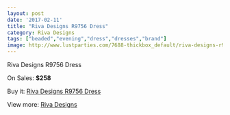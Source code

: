 ```yaml
---
layout: post
date: '2017-02-11'
title: "Riva Designs R9756 Dress"
category: Riva Designs
tags: ["beaded","evening","dress","dresses","brand"]
image: http://www.lustparties.com/7688-thickbox_default/riva-designs-r9756-dress.jpg
---
```

Riva Designs R9756 Dress

On Sales: **$258**
<a href="https://www.lustparties.com/en/riva-designs/2558-riva-designs-r9756-dress.html"><amp-img layout="responsive" width="600" height="600" src="//www.lustparties.com/7688-thickbox_default/riva-designs-r9756-dress.jpg" alt="Riva Designs R9756 Dress 0" /></a>
<a href="https://www.lustparties.com/en/riva-designs/2558-riva-designs-r9756-dress.html"><amp-img layout="responsive" width="600" height="600" src="//www.lustparties.com/7689-thickbox_default/riva-designs-r9756-dress.jpg" alt="Riva Designs R9756 Dress 1" /></a>
<a href="https://www.lustparties.com/en/riva-designs/2558-riva-designs-r9756-dress.html"><amp-img layout="responsive" width="600" height="600" src="//www.lustparties.com/7690-thickbox_default/riva-designs-r9756-dress.jpg" alt="Riva Designs R9756 Dress 2" /></a>
<a href="https://www.lustparties.com/en/riva-designs/2558-riva-designs-r9756-dress.html"><amp-img layout="responsive" width="600" height="600" src="//www.lustparties.com/7691-thickbox_default/riva-designs-r9756-dress.jpg" alt="Riva Designs R9756 Dress 3" /></a>

Buy it: [Riva Designs R9756 Dress](https://www.lustparties.com/en/riva-designs/2558-riva-designs-r9756-dress.html "Riva Designs R9756 Dress")

View more: [Riva Designs](https://www.lustparties.com/en/6-riva-designs "Riva Designs")